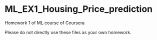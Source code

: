 # ML_EX1_Housing_Price_prediction
Homework 1 of ML course of Coursera

Please do not directly use these files as your own homework.
